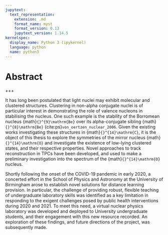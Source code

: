 ```yaml
---
jupytext:
  text_representation:
    extension: .md
    format_name: myst
    format_version: 0.13
    jupytext_version: 1.14.5
kernelspec:
  display_name: Python 3 (ipykernel)
  language: python
  name: python3
---
```


# Abstract

+++

It has long been postulated that light nuclei may exhibit molecular and clustered structures. Clustering in non-alpha conjugate nuclei is of particular interest in demonstrating the role of valence nucleons in stabilising the nucleus. 
One such example is the stability of the Borromean nucleus {math}`{}^{9}\mathrm{Be}` over its alpha-conjugate sibling {math}`{}^{8}\mathrm{Be}` {cite:ps}`von_oertzen_nuclear_2006`.  Given the existing works investigating these structures in {math}`{}^{14}\mathrm{C}`, it is the object of this thesis to explore the symmetries of the mirror nucleus {math}`{}^{14}\mathrm{O}` and investigate the existence of low-lying clustered states, and their respective properties. Novel approaches to track reconstruction in TPCs have been developed, and used to make a preliminary investigation into the spectrum of the {math}`{}^{14}\mathrm{O}` nucleus.

Shortly following the onset of the COVID-19 pandemic in early 2020, a concerted effort in the School of Physics and Astronomy at the University of Birmingham arose to establish novel solutions for distance learning provision. In particular, the challenge of providing robust, flexible teaching of undergraduate laboratory skills was identified as a key limitation in responding to the exigent challenges posed by public health interventions during 2020 and 2021. To meet this need, a virtual nuclear physics laboratory was developed and deployed to University undergraduate students, and their engagement with this new resource recorded. An exploration of these findings, and future directions of the project, was subsequently made.

